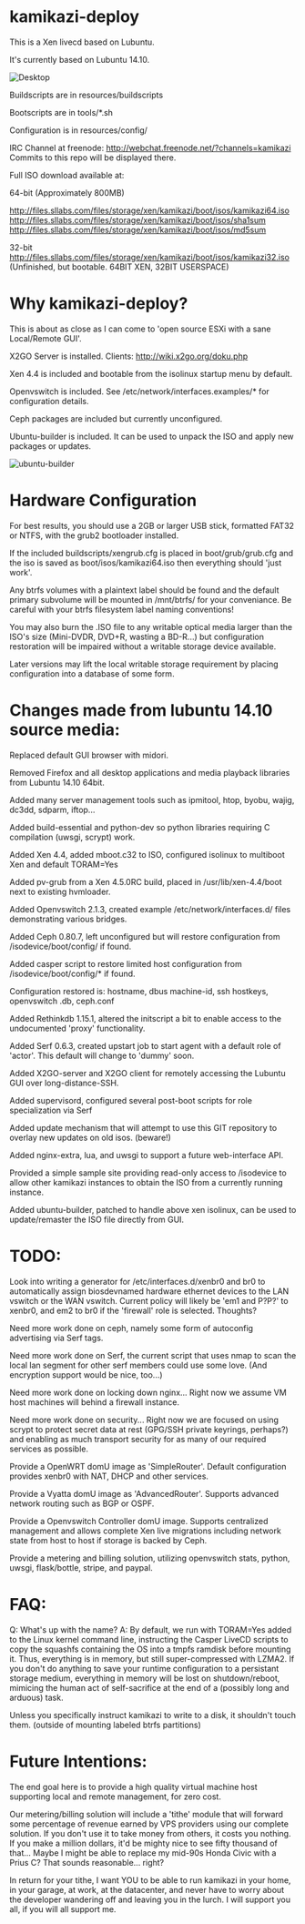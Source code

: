 kamikazi-deploy
===============

This is a Xen livecd based on Lubuntu.

It's currently based on Lubuntu 14.10.

![Desktop](http://files.sllabs.com/files/long-term/screenshots/kamikazi/kamikazi-builder-14.10-2015-02-04-00-35-08.png)

Buildscripts are in resources/buildscripts

Bootscripts are in tools/*.sh

Configuration is in resources/config/

IRC Channel at freenode:
http://webchat.freenode.net/?channels=kamikazi
Commits to this repo will be displayed there.

Full ISO download available at:

64-bit (Approximately 800MB)

http://files.sllabs.com/files/storage/xen/kamikazi/boot/isos/kamikazi64.iso
http://files.sllabs.com/files/storage/xen/kamikazi/boot/isos/sha1sum
http://files.sllabs.com/files/storage/xen/kamikazi/boot/isos/md5sum

32-bit
http://files.sllabs.com/files/storage/xen/kamikazi/boot/isos/kamikazi32.iso
(Unfinished, but bootable. 64BIT XEN, 32BIT USERSPACE)

Why kamikazi-deploy?
===============

This is about as close as I can come to 'open source ESXi with a sane Local/Remote GUI'.

X2GO Server is installed. Clients: http://wiki.x2go.org/doku.php

Xen 4.4 is included and bootable from the isolinux startup menu by default.

Openvswitch is included. See /etc/network/interfaces.examples/* for configuration details.

Ceph packages are included but currently unconfigured.

Ubuntu-builder is included. It can be used to unpack the ISO and apply new packages or updates.

![ubuntu-builder](http://files.sllabs.com/files/long-term/screenshots/kamikazi/kamikazi-builder-14.10-2015-02-04-22-18-39.png)



Hardware Configuration
===============

For best results, you should use a 2GB or larger USB stick, formatted FAT32 or NTFS, with the grub2 bootloader installed.

If the included buildscripts/xengrub.cfg is placed in boot/grub/grub.cfg and the iso is saved as boot/isos/kamikazi64.iso then everything should 'just work'.

Any btrfs volumes with a plaintext label should be found and the default primary subvolume will be mounted in /mnt/btrfs/<label> for your conveniance. Be careful with your btrfs filesystem label naming conventions!

You may also burn the .ISO file to any writable optical media larger than the ISO's size (Mini-DVDR, DVD+R, wasting a BD-R...) but configuration restoration will be impaired without a writable storage device available.

Later versions may lift the local writable storage requirement by placing configuration into a database of some form.


Changes made from lubuntu 14.10 source media:
===============

Replaced default GUI browser with midori.

Removed Firefox and all desktop applications and media playback libraries from Lubuntu 14.10 64bit.

Added many server management tools such as ipmitool, htop, byobu, wajig, dc3dd, sdparm, iftop...

Added build-essential and python-dev so python libraries requiring C compilation (uwsgi, scrypt) work.

Added Xen 4.4, added mboot.c32 to ISO, configured isolinux to multiboot Xen and default TORAM=Yes

Added pv-grub from a Xen 4.5.0RC build, placed in /usr/lib/xen-4.4/boot next to existing hvmloader.

Added Openvswitch 2.1.3, created example /etc/network/interfaces.d/ files demonstrating various bridges.

Added Ceph 0.80.7, left unconfigured but will restore configuration from /isodevice/boot/config/ if found.

Added casper script to restore limited host configuration from /isodevice/boot/config/* if found.

Configuration restored is: hostname, dbus machine-id, ssh hostkeys, openvswitch .db, ceph.conf

Added Rethinkdb 1.15.1, altered the initscript a bit to enable access to the undocumented 'proxy' functionality.

Added Serf 0.6.3, created upstart job to start agent with a default role of 'actor'. This default will change to 'dummy' soon.

Added X2GO-server and X2GO client for remotely accessing the Lubuntu GUI over long-distance-SSH.

Added supervisord, configured several post-boot scripts for role specialization via Serf

Added update mechanism that will attempt to use this GIT repository to overlay new updates on old isos. (beware!)

Added nginx-extra, lua, and uwsgi to support a future web-interface API. 

Provided a simple sample site providing read-only access to /isodevice to allow other kamikazi instances to obtain the ISO from a currently running instance.

Added ubuntu-builder, patched to handle above xen isolinux, can be used to update/remaster the ISO file directly from GUI.

TODO:
===============

Look into writing a generator for /etc/interfaces.d/xenbr0 and br0 to automatically assign biosdevnamed hardware ethernet devices to the LAN vswitch or the WAN vswitch. Current policy will likely be 'em1 and P?P?' to xenbr0, and em2 to br0 if the 'firewall' role is selected. Thoughts?

Need more work done on ceph, namely some form of autoconfig advertising via Serf tags.

Need more work done on Serf, the current script that uses nmap to scan the local lan segment for other serf members could use some love. (And encryption support would be nice, too...)

Need more work done on locking down nginx... Right now we assume VM host machines will behind a firewall instance.

Need more work done on security... Right now we are focused on using scrypt to protect secret data at rest (GPG/SSH private keyrings, perhaps?) and enabling as much transport security for as many of our required services as possible.

Provide a OpenWRT domU image as 'SimpleRouter'. Default configuration provides xenbr0 with NAT, DHCP and other services.

Provide a Vyatta domU image as 'AdvancedRouter'. Supports advanced network routing such as BGP or OSPF.

Provide a Openvswitch Controller domU image. Supports centralized management and allows complete Xen live migrations including network state from host to host if storage is backed by Ceph.

Provide a metering and billing solution, utilizing openvswitch stats, python, uwsgi, flask/bottle, stripe, and paypal.

FAQ:
===============

Q: What's up with the name?
A: By default, we run with TORAM=Yes added to the Linux kernel command line, instructing the Casper LiveCD scripts to copy the squashfs containing the OS into a tmpfs ramdisk before mounting it. Thus, everything is in memory, but still super-compressed with LZMA2. If you don't do anything to save your runtime configuration to a persistant storage medium, everything in memory will be lost on shutdown/reboot, mimicing the human act of self-sacrifice at the end of a (possibly long and arduous) task.

Unless you specifically instruct kamikazi to write to a disk, it shouldn't touch them. (outside of mounting labeled btrfs partitions)

Future Intentions:
===============

The end goal here is to provide a high quality virtual machine host supporting local and remote management, for zero cost.

Our metering/billing solution will include a 'tithe' module that will forward some percentage of revenue earned by VPS providers using our complete solution. If you don't use it to take money from others, it costs you nothing. If you make a million dollars, it'd be mighty nice to see fifty thousand of that... Maybe I might be able to replace my mid-90s Honda Civic with a Prius C? That sounds reasonable... right?

In return for your tithe, I want YOU to be able to run kamikazi in your home, in your garage, at work, at the datacenter, and never have to worry about the developer wandering off and leaving you in the lurch. I will support you all, if you will all support me.


